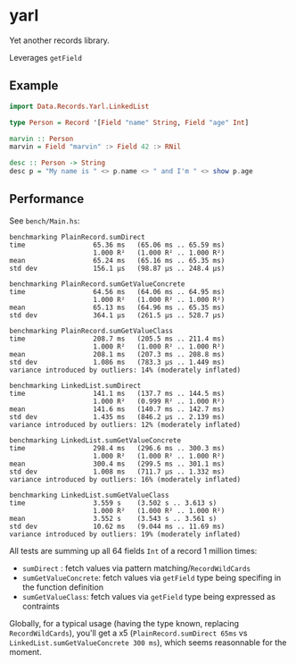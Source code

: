 # yarl

Yet another records library.

Leverages `getField`

## Example

```haskell
import Data.Records.Yarl.LinkedList

type Person = Record '[Field "name" String, Field "age" Int]

marvin :: Person
marvin = Field "marvin" :> Field 42 :> RNil

desc :: Person -> String
desc p = "My name is " <> p.name <> " and I'm " <> show p.age
```

## Performance

See `bench/Main.hs`:

```
benchmarking PlainRecord.sumDirect
time                 65.36 ms   (65.06 ms .. 65.59 ms)
                     1.000 R²   (1.000 R² .. 1.000 R²)
mean                 65.24 ms   (65.16 ms .. 65.35 ms)
std dev              156.1 μs   (98.87 μs .. 248.4 μs)

benchmarking PlainRecord.sumGetValueConcrete
time                 64.56 ms   (64.06 ms .. 64.95 ms)
                     1.000 R²   (1.000 R² .. 1.000 R²)
mean                 65.13 ms   (64.96 ms .. 65.35 ms)
std dev              364.1 μs   (261.5 μs .. 528.7 μs)

benchmarking PlainRecord.sumGetValueClass
time                 208.7 ms   (205.5 ms .. 211.4 ms)
                     1.000 R²   (1.000 R² .. 1.000 R²)
mean                 208.1 ms   (207.3 ms .. 208.8 ms)
std dev              1.086 ms   (783.3 μs .. 1.449 ms)
variance introduced by outliers: 14% (moderately inflated)

benchmarking LinkedList.sumDirect
time                 141.1 ms   (137.7 ms .. 144.5 ms)
                     1.000 R²   (0.999 R² .. 1.000 R²)
mean                 141.6 ms   (140.7 ms .. 142.7 ms)
std dev              1.435 ms   (846.2 μs .. 2.139 ms)
variance introduced by outliers: 12% (moderately inflated)

benchmarking LinkedList.sumGetValueConcrete
time                 298.4 ms   (296.6 ms .. 300.3 ms)
                     1.000 R²   (1.000 R² .. 1.000 R²)
mean                 300.4 ms   (299.5 ms .. 301.1 ms)
std dev              1.008 ms   (711.7 μs .. 1.332 ms)
variance introduced by outliers: 16% (moderately inflated)

benchmarking LinkedList.sumGetValueClass
time                 3.559 s    (3.502 s .. 3.613 s)
                     1.000 R²   (1.000 R² .. 1.000 R²)
mean                 3.552 s    (3.543 s .. 3.561 s)
std dev              10.62 ms   (9.044 ms .. 11.69 ms)
variance introduced by outliers: 19% (moderately inflated)
```

All tests are summing up all 64 fields `Int` of a record 1 million times:

 * `sumDirect` : fetch values via pattern matching/`RecordWildCards`
 * `sumGetValueConcrete`: fetch values via `getField` type being specifing in the function definition
 * `sumGetValueClass`: fetch values via `getField` type being expressed as contraints

Globally, for a typical usage (having the type known, replacing `RecordWildCards`), you'll get a x5 (`PlainRecord.sumDirect 65ms` vs `LinkedList.sumGetValueConcrete 300 ms`), which seems reasonnable for the moment.
